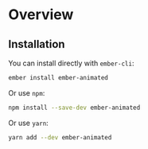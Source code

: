 # Overview

## Installation

You can install directly with `ember-cli`:

```sh
ember install ember-animated
```

Or use `npm`:

```sh
npm install --save-dev ember-animated
```

Or use `yarn`:

```sh
yarn add --dev ember-animated
```
